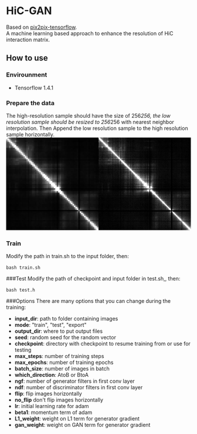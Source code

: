 # HiC-GAN
Based on [pix2pix-tensorflow](https://github.com/affinelayer/pix2pix-tensorflow).  
A machine learning based approach to enhance the resolution of HiC interaction matrix.

## How to use
### Envirounment
- Tensorflow 1.4.1
### Prepare the data
The high-resolution sample should have the size of 256*256, the low resolution sample should be resized to 256*256 with nearest neighbor interpolation. Then Append the low resolution sample to the high resolution sample horizontally.  
![avatar](image/l_h1.png)
### Train
Modify the path in train.sh to the input folder, then:

    bash train.sh

###Test
Modify the path of checkpoint and input folder in test.sh,, then:

    bash test.h

###Options
There are many options that you can change during the training:

 - **input_dir**: path to folder containing images
 - **mode**: "train", "test", "export"
 - **output_dir**: where to put output files
 - **seed**: random seed for the random vector
 - **checkpoint**: directory with checkpoint to resume training from or use for testing
 - **max_steps**: number of training steps
 - **max_epochs**: number of training epochs
 - **batch_size**: number of images in batch
 - **which_direction**: AtoB or BtoA
 - **ngf**: number of generator filters in first conv layer
 - **ndf**: number of discriminator filters in first conv layer
 - **flip**: flip images horizontally
 - **no_flip** don't flip images horizontally
 - **lr**: initial learning rate for adam
 - **beta1**: momentum term of adam
 - **L1_weight**: weight on L1 term for generator gradient
 - **gan_weight**: weight on GAN term for generator gradient



